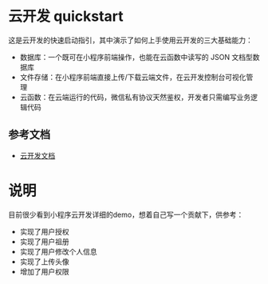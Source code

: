 # 云开发 quickstart

这是云开发的快速启动指引，其中演示了如何上手使用云开发的三大基础能力：

- 数据库：一个既可在小程序前端操作，也能在云函数中读写的 JSON 文档型数据库
- 文件存储：在小程序前端直接上传/下载云端文件，在云开发控制台可视化管理
- 云函数：在云端运行的代码，微信私有协议天然鉴权，开发者只需编写业务逻辑代码

## 参考文档

- [云开发文档](https://developers.weixin.qq.com/miniprogram/dev/wxcloud/basis/getting-started.html)

# 说明
目前很少看到小程序云开发详细的demo，想着自己写一个贡献下，供参考：

- 实现了用户授权
- 实现了用户祖册
- 实现了用户修改个人信息
- 实现了上传头像
- 增加了用户权限

